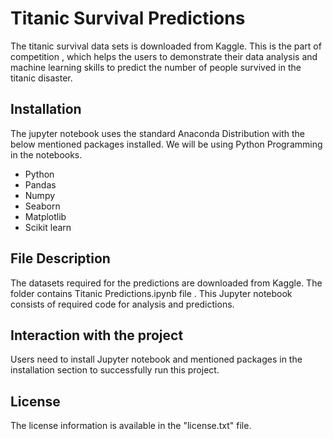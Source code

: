 # Titanic Survival Predictions

The titanic survival data sets is downloaded from Kaggle. This is the part of competition , which helps the users to demonstrate their data analysis and machine learning skills to predict the number of people survived in the titanic disaster.

## Installation

The jupyter notebook uses the standard Anaconda Distribution with the below mentioned packages installed. We will be using Python Programming in the notebooks.

* Python
* Pandas
* Numpy
* Seaborn
* Matplotlib
* Scikit learn



## File Description

The datasets required for the predictions are downloaded from Kaggle. The folder contains Titanic Predictions.ipynb file . This Jupyter notebook consists of required code for analysis and predictions.



## Interaction with the project

Users need to install Jupyter notebook and mentioned packages in the installation section to successfully run this project.

## License

The license information is available in the "license.txt" file.
